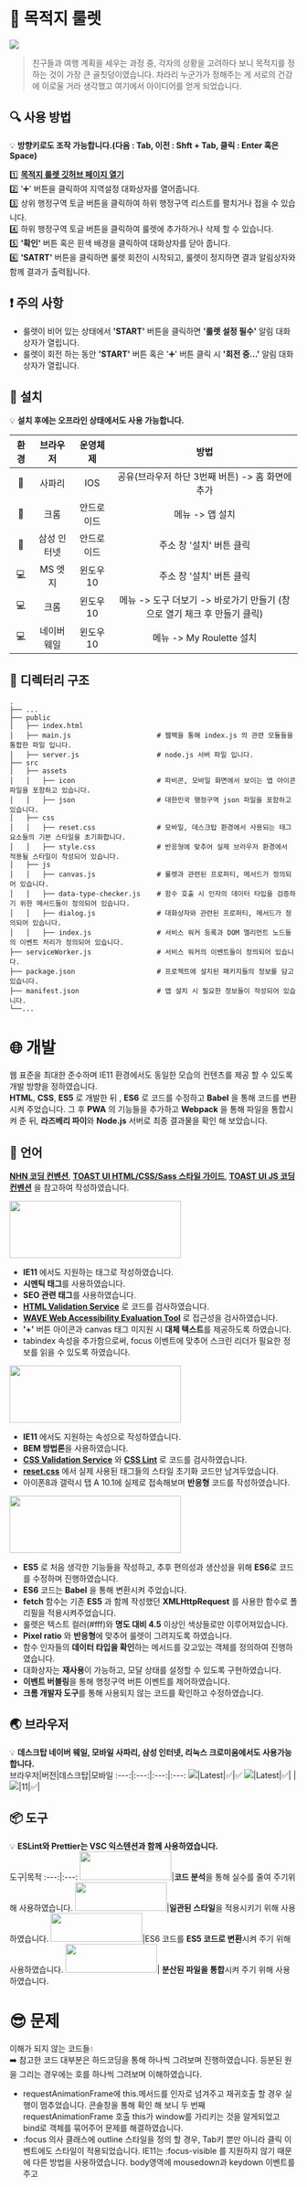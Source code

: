 # :dart: 목적지 룰렛
<img src="https://user-images.githubusercontent.com/71337000/126460249-db7f2e9f-be64-4bb0-8208-ea9fe7137518.gif">  

> 친구들과 여행 계획을 세우는 과정 중, 각자의 상황을 고려하다 보니 목적지를 정하는 것이 가장 큰 골칫덩이였습니다. 차라리 누군가가 정해주는 게 서로의 건강에 이로울 거라 생각했고 여기에서 아이디어를 얻게 되었습니다.

## :mag: 사용 방법
:bulb: __방향키로도 조작 가능합니다.(다음 : Tab, 이전 : Shft + Tab, 클릭 : Enter 혹은 Space)__

:one: __[목적지 룰렛 깃허브 페이지 열기](https://ryujoonsik.github.io/Portfolio01/ "목적지 룰렛")__  
:two: ':heavy_plus_sign:' 버튼을 클릭하여 지역설정 대화상자를 열어줍니다.  
:three: 상위 행정구역 토글 버튼을 클릭하여 하위 행정구역 리스트를 펼치거나 접을 수 있습니다.  
:four: 하위 행정구역 토글 버튼을 클릭하여 룰렛에 추가하거나 삭제 할 수 있습니다.  
:five: **'확인'** 버튼 혹은 흰색 배경을 클릭하여 대화상자를 닫아 줍니다.  
:six: **'SATRT'** 버튼을 클릭하면 룰렛 회전이 시작되고, 룰렛이 정지하면 결과 알림상자와 함께 결과가 출력됩니다.  

## :exclamation: 주의 사항
+ 룰렛이 비어 있는 상태에서 **'START'** 버튼을 클릭하면 **'룰렛 설정 필수'** 알림 대화상자가 열립니다.
+ 룰렛이 회전 하는 동안 **'START'** 버튼 혹은 ':heavy_plus_sign:' 버튼 클릭 시 **'회전 중...'** 알림 대화상자가 열립니다.  

## :seedling: 설치
:bulb: __설치 후에는 오프라인 상태에서도 사용 가능합니다.__

환경|브라우저|운영체제|방법
:---:|:---:|:---:|:---:
:iphone:|사파리|IOS|공유(브라우저 하단 3번째 버튼) -> 홈 화면에 추가
:iphone:|크롬|안드로이드|메뉴 -> 앱 설치
:iphone:|삼성 인터넷|안드로이드|주소 창 '설치' 버튼 클릭
:computer:|MS 엣지|윈도우 10|주소 창 '설치' 버튼 클릭
:computer:|크롬|윈도우 10|메뉴 -> 도구 더보기 -> 바로가기 만들기 (창으로 열기 체크 후 만들기 클릭)
:computer:|네이버 웨일|윈도우 10|메뉴 -> My Roulette 설치

## :file_folder: 디렉터리 구조  
```  
.  
├── ...   
├── public  
│   ├── index.html  
│   ├── main.js                     # 웹팩을 통해 index.js 의 관련 모듈들을 통합한 파일 입니다.  
│   ├── server.js                   # node.js 서버 파일 입니다.  
├── src            
│   ├── assets
│   │   ├── icon                    # 파비콘, 모바일 화면에서 보이는 앱 아이콘 파일을 포함하고 있습니다.
│   │   ├── json                    # 대한민국 행정구역 json 파일을 포함하고 있습니다.  
│   ├── css  
│   │   ├── reset.css               # 모바일, 데스크탑 환경에서 사용되는 태그 요소들의 기본 스타일을 초기화합니다.  
│   │   ├── style.css               # 반응형에 맞추어 실제 브라우저 환경에서 적용될 스타일이 작성되어 있습니다.
│   ├── js
│   │   ├── canvas.js               # 룰렛과 관련된 프로퍼티, 메서드가 정의되어 있습니다.
│   │   ├── data-type-checker.js    # 함수 호출 시 인자의 데이터 타입을 검증하기 위한 메서드들이 정의되어 있습니다. 
│   │   ├── dialog.js               # 대화상자와 관련된 프로퍼티, 메서드가 정의되어 있습니다.  
│   │   ├── index.js                # 서비스 워커 등록과 DOM 엘리먼트 노드들의 이벤트 처리가 정의되어 있습니다.  
├── serviceWorker.js                # 서비스 워커의 이벤트들이 정의되어 있습니다.
├── package.json                    # 프로젝트에 설치된 패키지들의 정보를 담고있습니다.  
├── manifest.json                   # 앱 설치 시 필요한 정보들이 작성되어 있습니다.
└──...
```  

# :globe_with_meridians: 개발  
웹 표준을 최대한 준수하며 IE11 환경에서도 동일한 모습의 컨텐츠를 제공 할 수 있도록 개발 방향을 정하였습니다.  
__HTML__, __CSS__, __ES5__ 로 개발한 뒤 , __ES6__ 로 코드를 수정하고 __Babel__ 을 통해 코드를 변환시켜 주었습니다. 그 후 **PWA** 의 기능들을 추가하고 **Webpack** 을 통해 파일을 통합시켜 준 뒤, **라즈베리 파이**와 **Node.js** 서버로 최종 결과물을 확인 해 보았습니다.

## :speech_balloon: 언어  
**[NHN 코딩 컨벤션](http://www.tutor4u.co.kr/data/member/test16.pdf "스타일 가이드1")**, **[TOAST UI HTML/CSS/Sass 스타일 가이드](https://ui.toast.com/fe-guide/ko_HTMLCSS "스타일 가이드2")**, **[TOAST UI JS 코딩 컨벤션](https://ui.toast.com/fe-guide/ko_CODING-CONVENTION "스타일 가이드3")** 을 참고하여 작성하였습니다.  

<img src="https://img.shields.io/badge/HTML5-E34F26?style=flat-square&logo=HTML5&logoColor=white" width="300" height="100"/>  

+ **IE11** 에서도 지원하는 태그로 작성하였습니다.
+ **시멘틱 태그**를 사용하였습니다.
+ **SEO 관련 태그**를 사용하였습니다.
+ **[HTML Validation Service](https://validator.w3.org/ "HTML 검사")** 로 코드를 검사하였습니다.
+ **[WAVE Web Accessibility Evaluation Tool](https://wave.webaim.org/ "접근성 검사")** 로 접근성을 검사하였습니다.
+ **'+'** 버튼 아이콘과 canvas 태그 미지원 시 **대체 텍스트**를 제공하도록 하였습니다.
+ tabindex 속성을 추가함으로써, focus 이벤트에 맞추어 스크린 리더가 필요한 정보를 읽을 수 있도록 하였습니다.

<img src="https://img.shields.io/badge/CSS-1572B6?style=flat-square&logo=CSS3&logoColor=white" width="300" height="100"/>  

+ **IE11** 에서도 지원하는 속성으로 작성하였습니다.
+ **BEM 방법론**을 사용하였습니다.
+ **[CSS Validation Service](https://jigsaw.w3.org/css-validator/ "CSS 검사")** 와 **[CSS Lint](http://csslint.net/ "CSS Lint")** 로 코드를 검사하였습니다.
+ **[reset.css](https://meyerweb.com/eric/tools/css/reset/ "reset.css")** 에서 실제 사용된 태그들의 스타일 초기화 코드만 남겨두었습니다.
+ 아이폰8과 갤럭시 탭 A 10.1에 실제로 접속해보며 **반응형** 코드를 작성하였습니다.

<img src="https://img.shields.io/badge/JS-F7DF1E?style=flat-square&logo=JavaScript&logoColor=white" width="300" height="100"/>  

+ **ES5** 로 처음 생각한 기능들을 작성하고, 추후 편의성과 생산성을 위해 **ES6**로 코드를 수정하며 진행하였습니다.
+ **ES6** 코드는 **Babel** 을 통해 변환시켜 주었습니다.
+ **fetch** 함수는 기존 **ES5** 과 함께 작성했던 **XMLHttpRequest** 를 사용한 함수로 폴리필을 적용시켜주었습니다.
+ 룰렛은 텍스트 컬러(#fff)와 **명도 대비 4.5** 이상인 색상들로만 이루어져있습니다.
+ **Pixel ratio** 와 **반응형**에 맞추어 룰렛이 그려지도록 하였습니다.
+ 함수 인자들의 **데이터 타입을 확인**하는 메서드를 갖고있는 객체를 정의하여 진행하였습니다.
+ 대화상자는 **재사용**이 가능하고, 모달 상태를 설정할 수 있도록 구현하였습니다.
+ **이벤트 버블링**을 통해 행정구역 버튼 이벤트를 제어하였습니다.
+ **크롬 개발자 도구**를 통해 사용되지 않는 코드를 확인하고 수정하였습니다.

## :earth_asia: 브라우저
:bulb: __데스크탑 네이버 웨일, 모바일 사파리, 삼성 인터넷, 리눅스 크로미움에서도 사용가능합니다.__  
브라우저|버전|데스크탑|모바일
:---:|:---:|:---:|:---:
<img src="https://icons.iconarchive.com/icons/google/chrome/64/Google-Chrome-icon.png"/>|Latest|:white_check_mark:|:white_check_mark:
<img src="https://img.icons8.com/color/64/000000/ms-edge-new.png"/>|Latest|:white_check_mark:|
|<img src="https://icons.iconarchive.com/icons/tatice/cristal-intense/64/Internet-Explorer-icon.png"/>|11|:white_check_mark:|

## :package: 도구
:bulb: __ESLint와 Prettier는 VSC 익스텐션과 함께 사용하였습니다.__  
도구|목적
:---:|:---:
<img src="https://img.shields.io/badge/ESLint-4B32C3?style=flat-square&logo=ESLint&logoColor=white" width="160" height="50"/>|**코드 분석**을 통해 실수를 줄여 주기위해 사용하였습니다.
<img src="https://img.shields.io/badge/Prettier-F7B93E?style=flat-square&logo=Prettier&logoColor=white" width="160" height="50"/>|**일관된 스타일**을 적용시키기 위해 사용하였습니다.
<img src="https://img.shields.io/badge/Babel-F9DC3E?style=flat-square&logo=Babel&logoColor=white" width="160" height="50"/>|ES6 코드를 **ES5 코드로 변환**시켜 주기 위해 사용하였습니다.
<img src="https://img.shields.io/badge/Webpack-8DD6F9?style=flat-square&logo=Webpack&logoColor=white" width="160" height="50"/>| **분산된 파일을 통합**시켜 주기 위해 사용하였습니다.

# :sunglasses: 문제
이해가 되지 않는 코드들:droplet:  
:arrow_right: 참고한 코드 대부분은 하드코딩을 통해 하나씩 그려보며 진행하였습니다. 등분된 원을 그리는 경우에는 호를 하나씩 그려보며 이해하였습니다.
+ requestAnimationFrame에 this.메서드를 인자로 넘겨주고 재귀호출 할 경우 실행이 멈추었습니다. 콘솔창을 통해 확인 해 보니 두 번째 requestAnimationFrame 호출 this가 window를 가리키는 것을 알게되었고 bind로 객체를 묶어주어 문제를 해결하였습니다. 
+ :focus 의사 클래스에 outline 스타일을 정의 할 경우, Tab키 뿐만 아니라 클릭 이벤트에도 스타일이 적용되었습니다. IE11는 :focus-visible 를 지원하지 않기 때문에 다른 방법을 사용하였습니다. body영역에 mousedown과 keydown 이벤트를 주고 
